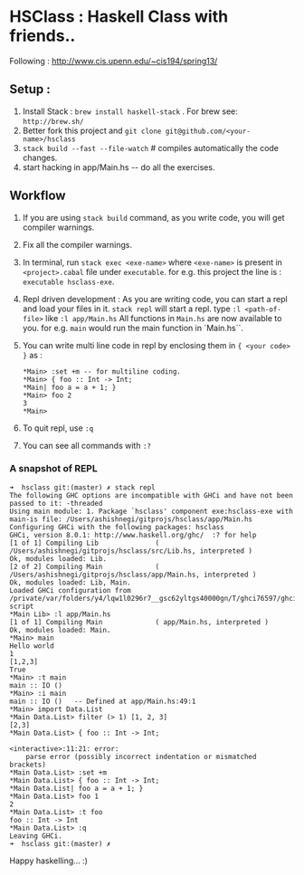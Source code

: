 # HSClass : Haskell Class with friends..

Following : http://www.cis.upenn.edu/~cis194/spring13/

## Setup :
1. Install Stack : `brew install haskell-stack` . For brew see: `http://brew.sh/`
2. Better fork this project and `git clone git@github.com/<your-name>/hsclass`
4. `stack build --fast --file-watch` # compiles automatically the code changes.
3. start hacking in app/Main.hs -- do all the exercises.

## Workflow
1. If you are using `stack build` command, as you write code, you will get
   compiler warnings.
2. Fix all the compiler warnings.
3. In terminal, run `stack exec <exe-name>` where
   `<exe-name>` is present in `<project>.cabal` file under `executable`.
   for e.g. this project the line is : `executable hsclass-exe`.
4. Repl driven development :
   As you are writing code, you can start a repl and load your files in it.
   `stack repl` will start a repl.
   type `:l <path-of-file>` like `:l app/Main.hs`
   All functions in `Main.hs` are now available to you.
   for e.g. `main` would run the main function in `Main.hs``.
5. You can write multi line code in repl by enclosing them in `{ <your code> }` as :

   ```
   *Main> :set +m -- for multiline coding.
   *Main> { foo :: Int -> Int;
   *Main| foo a = a + 1; }
   *Main> foo 2
   3
   *Main>
   ```
6. To quit repl, use `:q`
7. You can see all commands with `:?`

### A snapshot of REPL
```
➜  hsclass git:(master) ✗ stack repl
The following GHC options are incompatible with GHCi and have not been passed to it: -threaded
Using main module: 1. Package `hsclass' component exe:hsclass-exe with main-is file: /Users/ashishnegi/gitprojs/hsclass/app/Main.hs
Configuring GHCi with the following packages: hsclass
GHCi, version 8.0.1: http://www.haskell.org/ghc/  :? for help
[1 of 1] Compiling Lib              ( /Users/ashishnegi/gitprojs/hsclass/src/Lib.hs, interpreted )
Ok, modules loaded: Lib.
[2 of 2] Compiling Main             ( /Users/ashishnegi/gitprojs/hsclass/app/Main.hs, interpreted )
Ok, modules loaded: Lib, Main.
Loaded GHCi configuration from /private/var/folders/y4/lqw1l0296r7__gsc62yltgs40000gn/T/ghci76597/ghci-script
*Main Lib> :l app/Main.hs
[1 of 1] Compiling Main             ( app/Main.hs, interpreted )
Ok, modules loaded: Main.
*Main> main
Hello world
1
[1,2,3]
True
*Main> :t main
main :: IO ()
*Main> :i main
main :: IO () 	-- Defined at app/Main.hs:49:1
*Main> import Data.List
*Main Data.List> filter (> 1) [1, 2, 3]
[2,3]
*Main Data.List> { foo :: Int -> Int;

<interactive>:11:21: error:
    parse error (possibly incorrect indentation or mismatched brackets)
*Main Data.List> :set +m
*Main Data.List> { foo :: Int -> Int;
*Main Data.List| foo a = a + 1; }
*Main Data.List> foo 1
2
*Main Data.List> :t foo
foo :: Int -> Int
*Main Data.List> :q
Leaving GHCi.
➜  hsclass git:(master) ✗
```

Happy haskelling... :)